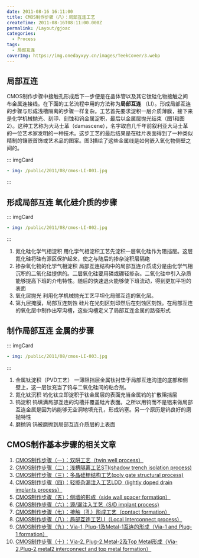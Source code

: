 ```yaml
---
date: 2011-08-16 16:11:00
title: CMOS制作步骤（八）：局部互连工艺
createTime: 2011-08-16T08:11:00.000Z
permalink: /Layout/gjoac
categories:
  - Process
tags:
  - 局部互连
coverImg: https://img.onedayxyy.cn/images/TeekCover/3.webp
---
```


## 局部互连
CMOS制作步骤中接触孔形成后下一步便是在晶体管以及其它钛硅化物接触之间布金属连接线。在下面的工艺流程中用的方法称为**局部互连** （LI）。形成局部互连的步骤与形成浅槽隔离的步骤一样复杂。工艺首先要求淀积一层介质薄膜，接下来是化学机械抛光、刻印、刻蚀和钨金属淀积，最后以金属层抛光结束（图1和图2）。这种工艺称为大马士革（damascene），名字取自几千年前叙利亚大马士革的一位艺术家发明的一种技术。这步工艺的最后结果是在硅片表面得到了一种类似精制的镶嵌首饰或艺术品的图案。图3描绘了这些金属线是如何嵌入氧化物侧壁之间的。 

::: imgCard
```yaml
- img: /public/2011/08/cmos-LI-001.jpg
```
:::


  ## 形成**局部互连** 氧化硅介质的步骤
::: imgCard
```yaml
- img: /public/2011/08/cmos-LI-002.jpg
```
:::



  1. 氮化硅化学气相淀积 用化学气相淀积工艺先淀积一层氧化硅作为阻挡层。这层氮化硅将硅有源区保护起来，使之与随后的掺杂淀积层隔绝
  2. 掺杂氧化物的化学气相淀积 局部互连结构中的局部互连介质成分是由化学气相沉积的二氧化硅提供的。二层氧化硅要用磷或硼轻掺杂。二氧化硅中引入杂质能够提高下班的介电特性。随后的快速退火能够使下班流动，得到更加平坦的表面
  3. 氧化层抛光 利用化学机械抛光工艺平坦化局部互连的氧化层。
  4. 第九层掩膜，局部互连刻蚀 硅片在光刻区刻印然后在刻蚀区刻蚀。在局部互连的氧化层中制作出窄沟槽，这些沟槽定义了局部互连金属的路径形式


  ## 制作**局部互连** 金属的步骤
  ::: imgCard
```yaml
- img: /public/2011/08/cmos-LI-003.jpg
```
:::



  1. 金属钛淀积（PVD工艺） 一薄阻挡层金属钛衬垫于局部互连沟道的底部和侧壁上，这一层钛充当了钨与二氧化硅间的粘合剂。
  2. 氮化钛沉积 钨化钛立即淀积于钛金属层的表面充当金属钨的扩散阻挡层
  3. 钨淀积 钨填满局部互连的沟槽并覆盖硅片表面。之所以用钨而不是铝来做局部互连金属是因为钨能够无空洞地填充孔，形成钨塞。另一个原历是钨良好的磨抛特性
  4. 磨抛钨 钨被磨抛到局部互连介质层的上表面


  ## CMOS制作基本步骤的相关文章


  1. [CMOS制作步骤（一）：双阱工艺（twin well process）](http://www.chiplayout.net/cmos-double-well-process.html "CMOS制作步骤（一）：双阱工艺（twin well process）")
  2. [CMOS制作步骤（二）：浅槽隔离工艺STI(shadow trench isolation process)](http://www.chiplayout.net/cmos-sti-process.html "CMOS制作步骤（二）：浅槽隔离工艺\(STI process\)")
  3. [CMOS制作步骤（三）：多晶硅栅结构工艺(poly gate structural process)](http://www.chiplayout.net/cmos-polysilicon-gete-process.html "CMOS制作步骤（三）：多晶硅栅结构工艺")
  4. [CMOS制作步骤（四）：轻掺杂漏注入工艺LDD（lightly doped drain implants process）](http://www.chiplayout.net/cmos-ldd-process.html "CMOS制作步骤（四）：轻掺杂漏注入工艺（LDD process）")
  5. [CMOS制作步骤（五）：侧墙的形成（side wall spacer formation）](http://www.chiplayout.net/cmos-formation-side-wall.html "CMOS制作步骤（五）：侧墙的形成")
  6. [CMOS制作步骤（六）：源/漏注入工艺（S/D implant process)](http://www.chiplayout.net/cmos-fabrication-steps-f-source-drain-injection-technology.html "CMOS制作步骤（六）：源/漏注入工艺")
  7. [CMOS制作步骤（七）：接触（孔）形成工艺（contact formation）](http://www.chiplayout.net/cmos-contact-formation-process.html "CMOS制作步骤（七）：接触（孔）形成工艺")
  8. [CMOS制作步骤（八）：局部互连工艺LI（Local Interconnect process）](http://www.chiplayout.net/cmos-fabrication-steps-viii-local-interconnect-technology.html "CMOS制作步骤（八）：局部互连工艺LI")
  9. [CMOS制作步骤（九）：Via-1, Plug-1及Metal-1互连的形成（Via-1 and Plug-1 formation）](http://www.chiplayout.net/cmos-via-1-plug-1-and-metal-1-interconnect-formation.html "CMOS制作步骤（九）：Via-1, Plug-1及Metal-1互连的形成")
  10. [CMOS制作步骤（十）：Via-2, Plug-2,Metal-2及Top Metal形成（Via-2,Plug-2,metal2 interconnect and top metal formation）](http://www.chiplayout.net/wp-admin/post.php?post=1027&action=edit)


